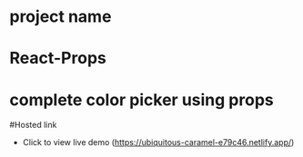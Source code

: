 # project name
# React-Props
#  complete color picker using props 
#Hosted link
   * Click to view live demo (https://ubiquitous-caramel-e79c46.netlify.app/)


